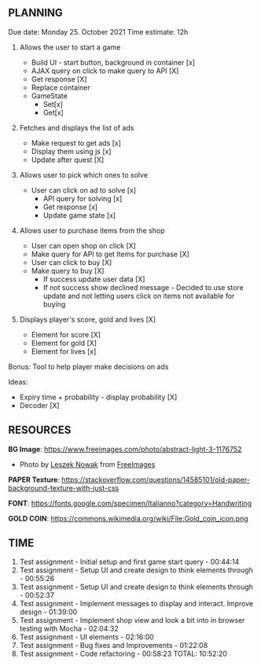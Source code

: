 ## PLANNING

Due date: Monday 25. October 2021
Time estimate: 12h
1. Allows the user to start a game
    * Build UI - start button, background in container [x]
    * AJAX query on click to make query to API [X]
    * Get response [X]
    * Replace container
    * GameState
        * Set[x]
        * Get[x]

2. Fetches and displays the list of ads
    * Make request to get ads [x]
    * Display them using js [x]
    * Update after quest [X]

3. Allows user to pick which ones to solve
    * User can click on ad to solve [x]
        * API query for solving [x]
        * Get response [x]
        * Update game state [x]
4. Allows user to purchase items from the shop
    * User can open shop on click [X]
    * Make query for API to get Items for purchase [X]
    * User can click to buy [X]
    * Make query to buy [X]
        * If success update user data [X]
        * If not success show declined message - Decided to use store update and not letting users click on items not
          available for buying
5. Displays player's score, gold and lives [X]
    * Element for score [X]
    * Element for gold [X]
    * Element for lives [x]


Bonus: Tool to help player make decisions on ads

Ideas:

* Expiry time + probability - display probability [X]
* Decoder [X]

## RESOURCES

**BG Image**: https://www.freeimages.com/photo/abstract-light-3-1176752

* Photo by <a href="https://freeimages.com/photographer/mcleod-45904">Leszek Nowak</a>
  from <a href="https://freeimages.com">FreeImages</a>

**PAPER Texture**: https://stackoverflow.com/questions/14585101/old-paper-background-texture-with-just-css

**FONT**: https://fonts.google.com/specimen/Italianno?category=Handwriting

**GOLD COIN**: https://commons.wikimedia.org/wiki/File:Gold_coin_icon.png


## TIME
1. Test assignment - Initial setup and first game start query - 00:44:14
2. Test assignment - Setup UI and create design to think elements through - 00:55:26
3. Test assignment - Setup UI and create design to think elements through - 00:52:37
4. Test assignment - Implement messages to display and interact. Improve design - 01:39:00
5. Test assignment - Implement shop view and look a bit into in browser testing with Mocha - 02:04:32
6. Test assignment - UI elements - 02:16:00
7. Test assignment - Bug fixes and Improvements - 01:22:08
8. Test assignment - Code refactoring - 00:58:23
TOTAL: 10:52:20